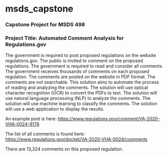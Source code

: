 # msds_capstone

### Capstone Project for MSDS 498

### Project Title: Automated Comment Analysis for Regulations.gov

The government is required to post proposed regulations on the website regulations.gov.  The public is invited to comment on the proposed regulations.  The government is required to read and consider all comments.  The government receives thousands of comments on each proposed regulation.  The comments are posted on the website in PDF format.  The comments are not searchable.  This solution aims to automate the process of reading and analyzing the comments.  The solution will use optical character recognition (OCR) to convert the PDFs to text.  The solution will use natural language processing (NLP) to analyze the comments.  The solution will use machine learning to classify the comments.  The solution will use a web application to display the results.

An example post is here: https://www.regulations.gov/comment/VA-2020-VHA-0024-9178

The list of all comments is found here: https://www.regulations.gov/docket/VA-2020-VHA-0024/comments

There are 13,324 comments on this proposed regulation.